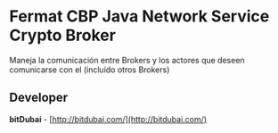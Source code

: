# Fermat CBP Java Network Service Crypto Broker

Maneja la comunicación entre Brokers y los actores que deseen comunicarse con el (incluido otros Brokers)

## Developer

**bitDubai** - [http://bitdubai.com/](http://bitdubai.com/)